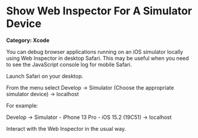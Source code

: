# Show Web Inspector For A Simulator Device

__Category: Xcode__

You can debug browser applications running on an iOS simulator locally using Web Inspector in desktop Safari. This may be useful when you need to see the JavaScript console log for mobile Safari.

Launch Safari on your desktop.

From the menu select Develop -> Simulator (Choose the appropriate simulator device) -> localhost

For example:

Develop -> Simulator - iPhone 13 Pro - iOS 15.2 (19C51) -> localhost

Interact with the Web Inspector in the usual way.
